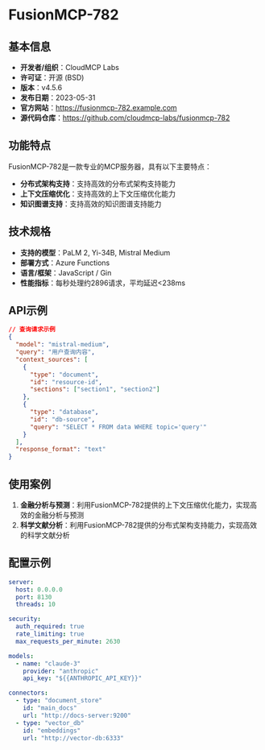 # FusionMCP-782

## 基本信息

- **开发者/组织**：CloudMCP Labs
- **许可证**：开源 (BSD)
- **版本**：v4.5.6
- **发布日期**：2023-05-31
- **官方网站**：https://fusionmcp-782.example.com
- **源代码仓库**：https://github.com/cloudmcp-labs/fusionmcp-782

## 功能特点

FusionMCP-782是一款专业的MCP服务器，具有以下主要特点：

- **分布式架构支持**：支持高效的分布式架构支持能力
- **上下文压缩优化**：支持高效的上下文压缩优化能力
- **知识图谱支持**：支持高效的知识图谱支持能力


## 技术规格

- **支持的模型**：PaLM 2, Yi-34B, Mistral Medium
- **部署方式**：Azure Functions
- **语言/框架**：JavaScript / Gin
- **性能指标**：每秒处理约2896请求，平均延迟<238ms

## API示例

```json
// 查询请求示例
{
  "model": "mistral-medium",
  "query": "用户查询内容",
  "context_sources": [
    {
      "type": "document",
      "id": "resource-id",
      "sections": ["section1", "section2"]
    },
    {
      "type": "database",
      "id": "db-source",
      "query": "SELECT * FROM data WHERE topic='query'"
    }
  ],
  "response_format": "text"
}
```

## 使用案例

1. **金融分析与预测**：利用FusionMCP-782提供的上下文压缩优化能力，实现高效的金融分析与预测
2. **科学文献分析**：利用FusionMCP-782提供的分布式架构支持能力，实现高效的科学文献分析


## 配置示例

```yaml
server:
  host: 0.0.0.0
  port: 8130
  threads: 10

security:
  auth_required: true
  rate_limiting: true
  max_requests_per_minute: 2630

models:
  - name: "claude-3"
    provider: "anthropic"
    api_key: "${{ANTHROPIC_API_KEY}}"

connectors:
  - type: "document_store"
    id: "main_docs"
    url: "http://docs-server:9200"
  - type: "vector_db"
    id: "embeddings"
    url: "http://vector-db:6333"
```
